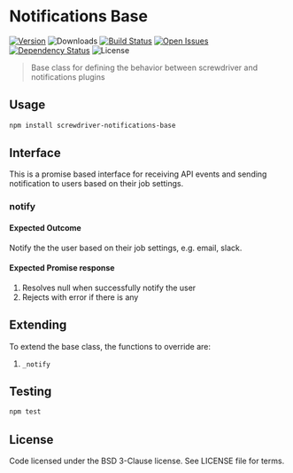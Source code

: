 # Notifications Base
[![Version][npm-image]][npm-url] ![Downloads][downloads-image] [![Build Status][status-image]][status-url] [![Open Issues][issues-image]][issues-url] [![Dependency Status][daviddm-image]][daviddm-url] ![License][license-image]

> Base class for defining the behavior between screwdriver and notifications plugins

## Usage

```bash
npm install screwdriver-notifications-base
```

## Interface
This is a promise based interface for receiving API events and sending notification to users based on their job settings.

### notify

#### Expected Outcome

Notify the the user based on their job settings, e.g. email, slack.

#### Expected Promise response

1. Resolves null when successfully notify the user
1. Rejects with error if there is any

## Extending
To extend the base class, the functions to override are:
1. `_notify`

## Testing

```bash
npm test
```

## License

Code licensed under the BSD 3-Clause license. See LICENSE file for terms.

[npm-image]: https://img.shields.io/npm/v/screwdriver-notifications-base.svg
[npm-url]: https://npmjs.org/package/screwdriver-notifications-base
[downloads-image]: https://img.shields.io/npm/dt/screwdriver-notifications-base.svg
[license-image]: https://img.shields.io/npm/l/screwdriver-notifications-base.svg
[issues-image]: https://img.shields.io/github/issues/screwdriver-cd/notifications-base.svg
[issues-url]: https://github.com/screwdriver-cd/notifications-base/issues
[status-image]: https://cd.screwdriver.cd/pipelines/pipelineid/badge
[status-url]: https://cd.screwdriver.cd/pipelines/133
[daviddm-image]: https://david-dm.org/screwdriver-cd/notifications-base.svg?theme=shields.io
[daviddm-url]: https://david-dm.org/screwdriver-cd/notifications-base
